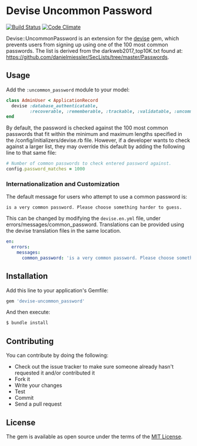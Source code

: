 # Devise Uncommon Password

[![Build Status](https://travis-ci.org/HCLarsen/devise-uncommon_password.svg?branch=master)](https://travis-ci.org/HCLarsen/devise-uncommon_password)
[![Code Climate](https://codeclimate.com/github/HCLarsen/devise-uncommon_password.svg)](https://codeclimate.com/github/HCLarsen/devise-uncommon_password)

Devise::UncommonPassword is an extension for the [devise](https://github.com/heartcombo/devise) gem, which prevents users from signing up using one of the 100 most common passwords. The list is derived from the darkweb2017_top10K.txt found at: https://github.com/danielmiessler/SecLists/tree/master/Passwords.

## Usage

Add the `:uncommon_password` module to your model:

```ruby
class AdminUser < ApplicationRecord
  devise :database_authenticatable,
         :recoverable, :rememberable, :trackable, :validatable, :uncommon_password
end
```

By default, the password is checked against the 100 most common passwords that fit within the minimum and maximum lengths specified in the /config/initializers/devise.rb file. However, if a developer wants to check against a larger list, they may override this default by adding the following line to that same file:

```ruby
# Number of common passwords to check entered password against.
config.password_matches = 1000
```

### Internationalization and Customization

The default message for users who attempt to use a common password is:

```
is a very common password. Please choose something harder to guess.
```

This can be changed by modifying the `devise.en.yml` file, under errors/messages/common_password. Translations can be provided using the devise translation files in the same location.

```yml
en:
  errors:
    messages:
      common_password: 'is a very common password. Please choose something harder to guess.'
```

## Installation
Add this line to your application's Gemfile:

```ruby
gem 'devise-uncommon_password'
```

And then execute:
```bash
$ bundle install
```

## Contributing

You can contribute by doing the following:

* Check out the issue tracker to make sure someone already hasn't requested it and/or contributed it
* Fork it
* Write your changes
* Test
* Commit
* Send a pull request

## License
The gem is available as open source under the terms of the [MIT License](http://opensource.org/licenses/MIT).
